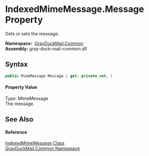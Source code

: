 IndexedMimeMessage.Message Property
===================================
Gets or sets the message.

  **Namespace:**  [GrayDuckMail.Common][1]  
  **Assembly:** gray-duck-mail-common.dll

Syntax
------

```csharp
public MimeMessage Message { get; private set; }
```

#### Property Value
Type: MimeMessage  
 The message. 

See Also
--------

#### Reference
[IndexedMimeMessage Class][2]  
[GrayDuckMail.Common Namespace][1]  

[1]: ../README.md
[2]: README.md